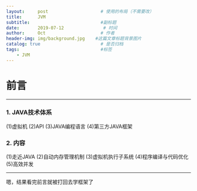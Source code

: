 ```yaml
---
layout:     post                    # 使用的布局（不需要改）
title:      JVM                    
subtitle:                           #副标题
date:       2019-07-12               # 时间
author:     Oct                     # 作者
header-img: img/background.jpg    #这篇文章标题背景图片
catalog: true                       # 是否归档
tags:                               #标签
    - JVM
---
```

# 前言
---
### 1. JAVA技术体系
(1)虚拟机
(2)API
(3)JAVA编程语言
(4)第三方JAVA框架

### 2. 内容
(1)走近JAVA
(2)自动内存管理机制
(3)虚拟机执行子系统
(4)程序编译与代码优化
(5)高效并发

---
嗯，结果看完前言就被打回去学框架了
